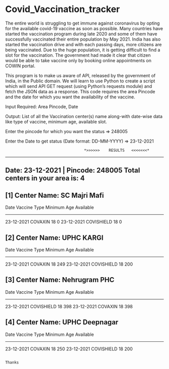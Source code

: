 # Covid_Vaccination_tracker
The entire world is struggling to get immune against coronavirus by opting for the available covid-19 vaccine as soon as possible. Many countries have started the vaccination program during late 2020 and some of them have successfully vaccinated their entire population by May 2021. India has also started the vaccination drive and with each passing days, more citizens are being vaccinated. Due to the huge population, it is getting difficult to find a slot for the vaccination. The government had made it clear that citizen would be able to take vaccine only by booking online appointments on COWIN portal.

This program is to make us aware of API, released by the government of India, in the Public domain. We will learn to use Python to create a script which will send API GET request (using Python’s requests module) and fetch the JSON data as a response. This code requires the area Pincode and the date for which you want the availability of the vaccine.


Input Required: Area Pincode, Date

Output: List of all the Vaccination center(s) name along-with date-wise data like type of vaccine, minimum age, available slot.


Enter the pincode for which you want the status => 248005

Enter the Date to get status (Date format: DD-MM-YYYY) => 23-12-2021


                                       *>>>>>>    RESULTS   <<<<<<<*
-------------------------------------------------------------------------------------           
Date: 23-12-2021 | Pincode: 248005 
Total centers in your area is: 4
------------------------------------------------------------------------------------
   

[1] Center Name: SC Majri Mafi
------------------------------------------------------------
   Date      Vaccine Type    Minimum Age    Available
  ------     -------------   ------------   ----------
 23-12-2021    COVAXIN          18              0
 23-12-2021   COVISHIELD        18              0

[2] Center Name: UPHC KARGI
------------------------------------------------------------
   Date      Vaccine Type    Minimum Age    Available
  ------     -------------   ------------   ----------
 23-12-2021    COVAXIN          18             249
 23-12-2021   COVISHIELD        18             200

[3] Center Name: Nehrugram PHC
------------------------------------------------------------
   Date      Vaccine Type    Minimum Age    Available
  ------     -------------   ------------   ----------
 23-12-2021   COVISHIELD        18             398
 23-12-2021    COVAXIN          18             398

[4] Center Name: UPHC Deepnagar
------------------------------------------------------------
   Date      Vaccine Type    Minimum Age    Available
  ------     -------------   ------------   ----------
 23-12-2021    COVAXIN          18             250
 23-12-2021   COVISHIELD        18             200


                                                                                 Thanks
